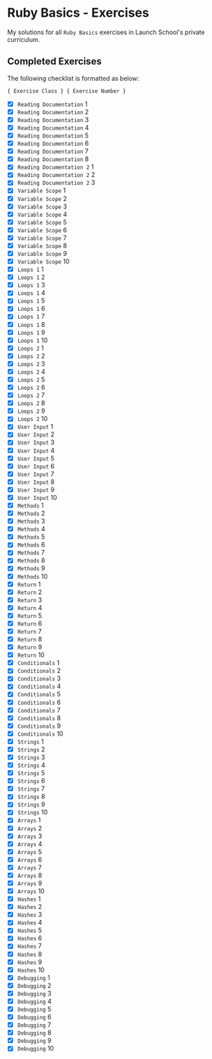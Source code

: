 # Ruby Basics - Exercises

My solutions for all `Ruby Basics` exercises in Launch School's private curriculum.

## Completed Exercises

The following checklist is formatted as below:

```
{ Exercise Class } { Exercise Number }
```

- [x] `Reading Documentation` 1
- [x] `Reading Documentation` 2
- [x] `Reading Documentation` 3
- [x] `Reading Documentation` 4
- [x] `Reading Documentation` 5
- [x] `Reading Documentation` 6
- [x] `Reading Documentation` 7
- [x] `Reading Documentation` 8
- [x] `Reading Documentation 2` 1
- [x] `Reading Documentation 2` 2
- [x] `Reading Documentation 2` 3
- [x] `Variable Scope` 1
- [x] `Variable Scope` 2
- [x] `Variable Scope` 3
- [x] `Variable Scope` 4
- [x] `Variable Scope` 5
- [x] `Variable Scope` 6
- [x] `Variable Scope` 7
- [x] `Variable Scope` 8
- [x] `Variable Scope` 9
- [x] `Variable Scope` 10
- [x] `Loops 1` 1
- [x] `Loops 1` 2
- [x] `Loops 1` 3
- [x] `Loops 1` 4
- [x] `Loops 1` 5
- [x] `Loops 1` 6
- [x] `Loops 1` 7
- [x] `Loops 1` 8
- [x] `Loops 1` 9
- [x] `Loops 1` 10
- [x] `Loops 2` 1
- [x] `Loops 2` 2
- [x] `Loops 2` 3
- [x] `Loops 2` 4
- [x] `Loops 2` 5
- [x] `Loops 2` 6
- [x] `Loops 2` 7
- [x] `Loops 2` 8
- [x] `Loops 2` 9
- [x] `Loops 2` 10
- [x] `User Input` 1
- [x] `User Input` 2
- [x] `User Input` 3
- [x] `User Input` 4
- [x] `User Input` 5
- [x] `User Input` 6
- [x] `User Input` 7
- [x] `User Input` 8
- [x] `User Input` 9
- [x] `User Input` 10
- [x] `Methods` 1
- [x] `Methods` 2
- [x] `Methods` 3
- [x] `Methods` 4
- [x] `Methods` 5
- [x] `Methods` 6
- [x] `Methods` 7
- [x] `Methods` 8
- [x] `Methods` 9
- [x] `Methods` 10
- [x] `Return` 1
- [x] `Return` 2
- [x] `Return` 3
- [x] `Return` 4
- [x] `Return` 5
- [x] `Return` 6
- [x] `Return` 7
- [x] `Return` 8
- [x] `Return` 9
- [x] `Return` 10
- [x] `Conditionals` 1
- [x] `Conditionals` 2
- [x] `Conditionals` 3
- [x] `Conditionals` 4
- [x] `Conditionals` 5
- [x] `Conditionals` 6
- [x] `Conditionals` 7
- [x] `Conditionals` 8
- [x] `Conditionals` 9
- [x] `Conditionals` 10
- [x] `Strings` 1
- [x] `Strings` 2
- [x] `Strings` 3
- [x] `Strings` 4
- [x] `Strings` 5
- [x] `Strings` 6
- [x] `Strings` 7
- [x] `Strings` 8
- [x] `Strings` 9
- [x] `Strings` 10
- [x] `Arrays` 1
- [x] `Arrays` 2
- [x] `Arrays` 3
- [x] `Arrays` 4
- [x] `Arrays` 5
- [x] `Arrays` 6
- [x] `Arrays` 7
- [x] `Arrays` 8
- [x] `Arrays` 9
- [x] `Arrays` 10
- [x] `Hashes` 1
- [x] `Hashes` 2
- [x] `Hashes` 3
- [x] `Hashes` 4
- [x] `Hashes` 5
- [x] `Hashes` 6
- [x] `Hashes` 7
- [x] `Hashes` 8
- [x] `Hashes` 9
- [x] `Hashes` 10
- [x] `Debugging` 1
- [x] `Debugging` 2
- [x] `Debugging` 3
- [x] `Debugging` 4
- [x] `Debugging` 5
- [x] `Debugging` 6
- [x] `Debugging` 7
- [x] `Debugging` 8
- [x] `Debugging` 9
- [x] `Debugging` 10
